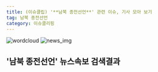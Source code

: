 ```yaml
---
title: (이슈클립) '**남북 종전선언**' 관련 이슈, 기사 모아 보기
tag: 남북 종전선언
category: 이슈클리핑
---
```

![wordcloud](https://s3.ap-northeast-2.amazonaws.com/lyrics101-wordcloud/2018-09-19-1537345758.png)
![news_img](https://user-images.githubusercontent.com/42597476/44507050-1206f400-a6e4-11e8-8d98-7ffbfebb353f.png)
## **'**남북 종전선언**'** 뉴스속보 검색결과

